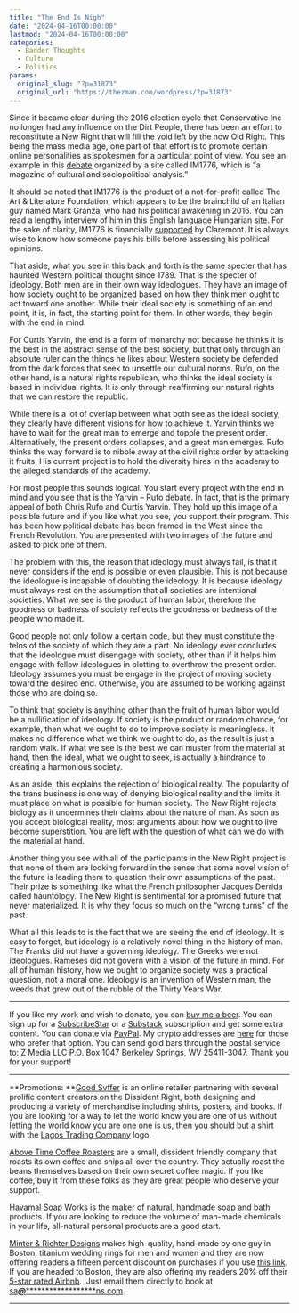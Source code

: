 ```yaml
---
title: "The End Is Nigh"
date: "2024-04-16T00:00:00"
lastmod: "2024-04-16T00:00:00"
categories:
  - Badder Thoughts
  - Culture
  - Politics
params:
  original_slug: "?p=31873"
  original_url: "https://thezman.com/wordpress/?p=31873"
---
```


Since it became clear during the 2016 election cycle that Conservative
Inc no longer had any influence on the Dirt People, there has been an
effort to reconstitute a New Right that will fill the void left by the
now Old Right. This being the mass media age, one part of that effort is
to promote certain online personalities as spokesmen for a particular
point of view. You see an example in this
<a href="https://im1776.com/2024/04/11/rufo-vs-yarvin/" rel="noopener"
target="_blank">debate</a> organized by a site called IM1776, which is
“a magazine of cultural and sociopolitical analysis.”

It should be noted that IM1776 is the product of a not-for-profit called
The Art & Literature Foundation, which appears to be the brainchild of
an Italian guy named Mark Granza, who had his political awakening in
2016. You can read a lengthy interview of him in this English language
Hungarian <a
href="https://www.hungarianconservative.com/articles/interview/hungary_orban_conservatism_dreher_granza_interview_left_cancel_culture/"
rel="noopener" target="_blank">site</a>. For the sake of clarity, IM1776
is financially <a href="https://im1776.claremont.org/" rel="noopener"
target="_blank">supported</a> by Claremont. It is always wise to know
how someone pays his bills before assessing his political opinions.

That aside, what you see in this back and forth is the same specter that
has haunted Western political thought since 1789. That is the specter of
ideology. Both men are in their own way ideologues. They have an image
of how society ought to be organized based on how they think men ought
to act toward one another. While their ideal society is something of an
end point, it is, in fact, the starting point for them. In other words,
they begin with the end in mind.

For Curtis Yarvin, the end is a form of monarchy not because he thinks
it is the best in the abstract sense of the best society, but that only
through an absolute ruler can the things he likes about Western society
be defended from the dark forces that seek to unsettle our cultural
norms. Rufo, on the other hand, is a natural rights republican, who
thinks the ideal society is based in individual rights. It is only
through reaffirming our natural rights that we can restore the republic.

While there is a lot of overlap between what both see as the ideal
society, they clearly have different visions for how to achieve it.
Yarvin thinks we have to wait for the great man to emerge and topple the
present order. Alternatively, the present orders collapses, and a great
man emerges. Rufo thinks the way forward is to nibble away at the civil
rights order by attacking it fruits. His current project is to hold the
diversity hires in the academy to the alleged standards of the academy.

For most people this sounds logical. You start every project with the
end in mind and you see that is the Yarvin – Rufo debate. In fact, that
is the primary appeal of both Chris Rufo and Curtis Yarvin. They hold up
this image of a possible future and if you like what you see, you
support their program. This has been how political debate has been
framed in the West since the French Revolution. You are presented with
two images of the future and asked to pick one of them.

The problem with this, the reason that ideology must always fail, is
that it never considers if the end is possible or even plausible. This
is not because the ideologue is incapable of doubting the ideology. It
is because ideology must always rest on the assumption that all
societies are intentional societies. What we see is the product of human
labor, therefore the goodness or badness of society reflects the
goodness or badness of the people who made it.

Good people not only follow a certain code, but they must constitute the
telos of the society of which they are a part. No ideology ever
concludes that the ideologue must disengage with society, other than if
it helps him engage with fellow ideologues in plotting to overthrow the
present order. Ideology assumes you must be engage in the project of
moving society toward the desired end. Otherwise, you are assumed to be
working against those who are doing so.

To think that society is anything other than the fruit of human labor
would be a nullification of ideology. If society is the product or
random chance, for example, then what we ought to do to improve society
is meaningless. It makes no difference what we think we ought to do, as
the result is just a random walk. If what we see is the best we can
muster from the material at hand, then the ideal, what we ought to seek,
is actually a hindrance to creating a harmonious society.

As an aside, this explains the rejection of biological reality. The
popularity of the trans business is one way of denying biological
reality and the limits it must place on what is possible for human
society. The New Right rejects biology as it undermines their claims
about the nature of man. As soon as you accept biological reality, most
arguments about how we ought to live become superstition. You are left
with the question of what can we do with the material at hand.

Another thing you see with all of the participants in the New Right
project is that none of them are looking forward in the sense that some
novel vision of the future is leading them to question their own
assumptions of the past. Their prize is something like what the French
philosopher Jacques Derrida called hauntology. The New Right is
sentimental for a promised future that never materialized. It is why
they focus so much on the “wrong turns” of the past.

What all this leads to is the fact that we are seeing the end of
ideology. It is easy to forget, but ideology is a relatively novel thing
in the history of man. The Franks did not have a governing ideology. The
Greeks were not ideologues. Rameses did not govern with a vision of the
future in mind. For all of human history, how we ought to organize
society was a practical question, not a moral one. Ideology is an
invention of Western man, the weeds that grew out of the rubble of the
Thirty Years War.

------------------------------------------------------------------------

If you like my work and wish to donate, you can
<a href="https://www.buymeacoffee.com/mujolulu" rel="noopener"
target="_blank">buy me a beer</a>. You can sign up for a
<a href="https://www.subscribestar.com/the-z-blog" rel="noopener"
target="_blank">SubscribeStar</a> or a
<a href="https://thedissident.substack.com/" rel="noopener"
target="_blank">Substack</a> subscription and get some extra content.
You can donate via <a
href="https://www.paypal.com/donate/?cmd=_s-xclick&amp;hosted_button_id=UDAS2Q8JYA6CN&amp;source=url"
rel="noopener" target="_blank">PayPal</a>. My crypto addresses are
<a href="https://thezman.com/wordpress/?page_id=22713" rel="noopener"
target="_blank">here</a> for those who prefer that option. You can send
gold bars through the postal service to: Z Media LLC P.O. Box 1047
Berkeley Springs, WV 25411-3047. Thank you for your support!

------------------------------------------------------------------------

**Promotions: **<a href="https://goodsvffer.com/" rel="noopener" target="_blank">Good
Svffer</a> is an online retailer partnering with several prolific
content creators on the Dissident Right, both designing and producing a
variety of merchandise including shirts, posters, and books. If you are
looking for a way to let the world know you are one of us without
letting the world know you are one one is us, then you should but a
shirt with the
<a href="https://goodsvffer.com/products/lagos-trading-company"
rel="noopener" target="_blank">Lagos Trading Company</a> logo.

<a href="https://abovetimecoffee.com/" rel="noopener"
target="_blank">Above Time Coffee Roasters</a> are a small, dissident
friendly company that roasts its own coffee and ships all over the
country. They actually roast the beans themselves based on their own
secret coffee magic. If you like coffee, buy it from these folks as they
are great people who deserve your support.

<a href="https://havamalsoapworks.com/" rel="noopener"
target="_blank">Havamal Soap Works</a> is the maker of natural, handmade
soap and bath products. If you are looking to reduce the volume of
man-made chemicals in your life, all-natural personal products are a
good start.

<a href="https://www.minterandrichterdesigns.com/"
rel="noreferrer nofollow noopener" target="_blank">Minter &amp; Richter
Designs</a> makes high-quality, hand-made by one guy in Boston, titanium
wedding rings for men and women and they are now offering readers a
fifteen percent discount on purchases if you use
<a href="https://www.minterandrichterdesigns.com/discount/ZMAN"
rel="noreferrer nofollow noopener" target="_blank">this link</a>.
<span class="highlight"><span class="colour"><span class="font"><span class="size">If
you are headed to Boston, they are also offering my readers 20% off
their <a
href="https://www.airbnb.com/users/7988017/listings?user_id=7988017&amp;s=3"
rel="noopener noreferrer" target="_blank">5-star rated Airbnb</a>.  Just
email them directly to book at
<a href="mailto:sa***@*********************ns.com"
data-original-string="H94nvQJwzDrzrk1ga5rFOQ==cb7BYAUSnJuHBTOiNXC0CIMbfbLEHnVZpNRmkQfI1VXsEVWVD2G805cHylw8NhDXdV6"><span
class="apbct-email-encoder"
data-original-string="77djSDwobR4t1Ba073chYg==cb7hB9rR7cBth5SE98okebI8zM85eplA/o2CuBsxFvSPMLN+Qo0E1co7Bcr/B3M8lyC"
title="This contact has been encoded by Anti-Spam by CleanTalk. Click to decode. To finish the decoding make sure that JavaScript is enabled in your browser.">sa<span
class="apbct-blur">***</span>@<span
class="apbct-blur">*********************</span>ns.com</span></a>.</span></span></span></span>

------------------------------------------------------------------------
